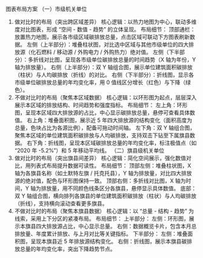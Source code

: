 图表布局方案
（一）市级机关单位
1. 做对比时的布局（突出跨区域差异）
核心逻辑：以热力地图为中心，联动多维度对比图表，形成 “空间 - 数值 - 趋势” 的立体呈现。
布局细节：
顶部通栏：放置热力地图，展示各市级区域碳排放总量，点击区域可联动下方图表刷新数据。
左侧（上半部分）：堆叠柱状图，对比选中区域与其他市级单位的四大排放源（化石燃料 / 移动源 / 外购电力 / 外购热力）绝对值。
左侧（下半部分）：多折线对比图，呈现各市级单位碳排放总量的时间趋势（X 轴为年份，Y 轴为排放量）。
右侧（上半部分）：双 Y 轴组合图，展示单位建筑面积碳排放（柱状）与人均碳排放（折线）的对比。
右侧（下半部分）：折线图，显示各市级单位碳排放总量的年均变化率，用 0 值线区分增长（红色）与下降（绿色）。
2. 不做对比时的布局（聚焦本区域数据）
核心逻辑：以环形图为起点，层层深入展示本区域的排放结构、时间趋势和强度指标。
布局细节：
左上角：环形图，呈现本区域四大排放源的占比，中心显示碳排放总量，悬停可查看具体数值。
右上角：堆叠面积图，展示近 5 年四大排放源的结构变化（面积高度为总量，色块占比为各源比例），配备可拖动时间轴。
左下角：双 Y 轴组合图，聚焦本区域的单位建筑面积碳排放与人均碳排放，支持双击下钻至下属旗县数据。
右下角：折线图，呈现本区域碳排放总量的年均变化率，标注极值点（如 “2020 年 -5.2%”）和 5 年移动平均线。
（二）旗县级机关单位
1. 做对比时的布局（突出旗县间差异）
核心逻辑：简化空间展示，强化数值对比，用列表式布局提升数据可读性。
布局细节：
顶部左侧：堆叠柱状图，X 轴为各旗县名称（如土默特左旗 / 托克托县），Y 轴为排放量，对比四大排放源的绝对值，配色与环形图保持一致。
顶部右侧：多折线对比图，X 轴为时间，Y 轴为排放量，用不同颜色线条区分各旗县，悬停显示具体数值。
底部：双 Y 轴组合图，横向排列各旗县的单位建筑面积碳排放（柱状）与人均碳排放（折线），支持横向滚动查看更多旗县。
2. 不做对比时的布局（聚焦本旗县数据）
核心逻辑：以 “总量 - 结构 - 趋势” 为线索，采用上下分区的紧凑布局。
布局细节：
上半部分：
左侧：环形图，展示本旗县四大排放源占比，中心显示总量。
右侧：数据概览卡片，包含本月总排放量、年度累计排放、与上月对比等关键指标。
下半部分：
左侧：堆叠面积图，呈现本旗县近 5 年排放源结构变化。
右侧：折线图，展示本旗县碳排放总量的年均变化率，突出下降趋势节点。